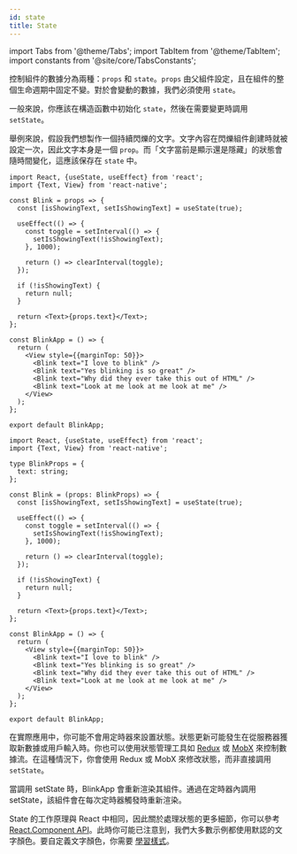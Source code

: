 ```yaml
---
id: state
title: State
---
```


import Tabs from '@theme/Tabs'; import TabItem from '@theme/TabItem'; import constants from '@site/core/TabsConstants';

控制組件的數據分為兩種：`props` 和 `state`。`props` 由父組件設定，且在組件的整個生命週期中固定不變。對於會變動的數據，我們必須使用 `state`。

一般來說，你應該在構造函數中初始化 `state`，然後在需要變更時調用 `setState`。

舉例來說，假設我們想製作一個持續閃爍的文字。文字內容在閃爍組件創建時就被設定一次，因此文字本身是一個 `prop`。而「文字當前是顯示還是隱藏」的狀態會隨時間變化，這應該保存在 `state` 中。

<Tabs groupId="language" queryString defaultValue={constants.defaultSnackLanguage} values={constants.snackLanguages}>
<TabItem value="javascript">

```SnackPlayer name=State&ext=js
import React, {useState, useEffect} from 'react';
import {Text, View} from 'react-native';

const Blink = props => {
  const [isShowingText, setIsShowingText] = useState(true);

  useEffect(() => {
    const toggle = setInterval(() => {
      setIsShowingText(!isShowingText);
    }, 1000);

    return () => clearInterval(toggle);
  });

  if (!isShowingText) {
    return null;
  }

  return <Text>{props.text}</Text>;
};

const BlinkApp = () => {
  return (
    <View style={{marginTop: 50}}>
      <Blink text="I love to blink" />
      <Blink text="Yes blinking is so great" />
      <Blink text="Why did they ever take this out of HTML" />
      <Blink text="Look at me look at me look at me" />
    </View>
  );
};

export default BlinkApp;
```

</TabItem>
<TabItem value="typescript">

```SnackPlayer name=State&ext=tsx
import React, {useState, useEffect} from 'react';
import {Text, View} from 'react-native';

type BlinkProps = {
  text: string;
};

const Blink = (props: BlinkProps) => {
  const [isShowingText, setIsShowingText] = useState(true);

  useEffect(() => {
    const toggle = setInterval(() => {
      setIsShowingText(!isShowingText);
    }, 1000);

    return () => clearInterval(toggle);
  });

  if (!isShowingText) {
    return null;
  }

  return <Text>{props.text}</Text>;
};

const BlinkApp = () => {
  return (
    <View style={{marginTop: 50}}>
      <Blink text="I love to blink" />
      <Blink text="Yes blinking is so great" />
      <Blink text="Why did they ever take this out of HTML" />
      <Blink text="Look at me look at me look at me" />
    </View>
  );
};

export default BlinkApp;
```

</TabItem>
</Tabs>

在實際應用中，你可能不會用定時器來設置狀態。狀態更新可能發生在從服務器獲取新數據或用戶輸入時。你也可以使用狀態管理工具如 [Redux](https://redux.js.org/) 或 [MobX](https://mobx.js.org/) 來控制數據流。在這種情況下，你會使用 Redux 或 MobX 來修改狀態，而非直接調用 `setState`。

當調用 setState 時，BlinkApp 會重新渲染其組件。通過在定時器內調用 setState，該組件會在每次定時器觸發時重新渲染。

State 的工作原理與 React 中相同，因此關於處理狀態的更多細節，你可以參考 [React.Component API](https://react.dev/reference/react/Component#setstate)。此時你可能已注意到，我們大多數示例都使用默認的文字顏色。要自定義文字顏色，你需要 [學習樣式](style.md)。